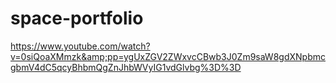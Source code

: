 # space-portfolio
https://www.youtube.com/watch?v=0siQoaXMmzk&amp;pp=ygUxZGV2ZWxvcCBwb3J0Zm9saW8gdXNpbmcgbmV4dC5qcyBhbmQgZnJhbWVyIG1vdGlvbg%3D%3D
